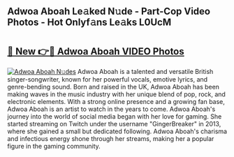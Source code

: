 ## Adwoa Aboah Le𝚊ked N𝚞de - Part-Cop Video Photos - Hot Onlyf𝚊ns Le𝚊ks L0UcM

# <h2><a href="http://ab36106.deff.icu/?id=Adwoa+Aboah">🔗 New 👉🔴 Adwoa Aboah VIDEO Photos</a></h2>

[![Adwoa Aboah N𝚞des](https://i.imgur.com/rIISA9y.gif)](http://ab36106.deff.icu/?id=Adwoa+Aboah)
Adwoa Aboah is a talented and versatile British singer-songwriter, known for her powerful vocals, emotive lyrics, and genre-bending sound. Born and raised in the UK, Adwoa Aboah has been making waves in the music industry with her unique blend of pop, rock, and electronic elements. With a strong online presence and a growing fan base, Adwoa Aboah is an artist to watch in the years to come. Adwoa Aboah's journey into the world of social media began with her love for gaming. She started streaming on Twitch under the username "GingerBreaker" in 2013, where she gained a small but dedicated following. Adwoa Aboah's charisma and infectious energy shone through her streams, making her a popular figure in the gaming community.
